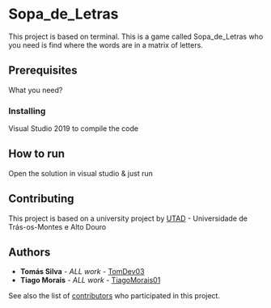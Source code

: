 # Sopa_de_Letras
This project is based on terminal. This is a game called Sopa_de_Letras who you need is find where the words are in a matrix of letters.
## Prerequisites
What you need?
### Installing
Visual Studio 2019 to compile the code
## How to run
Open the solution in visual studio & just run
## Contributing
This project is based on a university project by [UTAD](https://www.utad.pt) - Universidade de Trás-os-Montes e Alto Douro
## Authors

* **Tomás Silva** - *ALL work* - [TomDev03](https://github.com/TomDev03)
* **Tiago Morais** - *ALL work* - [TiagoMorais01](https://github.com/TiagoMorais01)

See also the list of [contributors](https://github.com/TomDev03/Sopa_de_Letras/graphs/contributors) who participated in this project.

